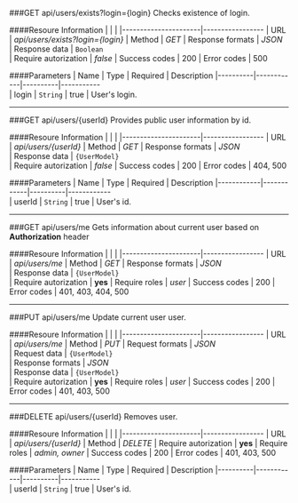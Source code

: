 ###GET api/users/exists?login={login}
Checks existence of login.

####Resoure Information
|                      |                    |
|----------------------|-----------------
| URL                  | *api/users/exists?login={login}*
| Method               | *GET*
| Response formats     | *JSON*                 
| Response data        | `Boolean`  
| Require autorization | *false*
| Success codes        | 200
| Error codes          | 500

####Parameters
| Name     | Type       | Required | Description
|----------|------------|----------|-----------  
| login    | `String`   | true     | User's login.       

***

###GET api/users/{userId}
Provides public user information by id.

####Resoure Information
|                      |                    |
|----------------------|-----------------
| URL                  | *api/users/{userId}*
| Method               | *GET*
| Response formats     | *JSON*                 
| Response data        | `{UserModel}`  
| Require autorization | *false*
| Success codes        | 200
| Error codes          | 404, 500

####Parameters
| Name       | Type       | Required | Description
|------------|------------|----------|------------  
| userId     | `String`   | true     | User's id.       

***

###GET api/users/me
Gets information about current user based on **Authorization** header

####Resoure Information
|                      |                    |
|----------------------|-----------------
| URL                  | *api/users/me*
| Method               | *GET*
| Response formats     | *JSON*                 
| Response data        | `{UserModel}`  
| Require autorization | **yes**
| Require roles        | *user*
| Success codes        | 200
| Error codes          | 401, 403, 404, 500

***

###PUT api/users/me
Update current user user.

####Resoure Information
|                      |                    |
|----------------------|-----------------
| URL                  | *api/users/me*
| Method               | *PUT*
| Request formats      | *JSON*                 
| Request data         | `{UserModel}`  
| Response formats     | *JSON*                 
| Response data        | `{UserModel}`  
| Require autorization | **yes**
| Require roles        | *user*
| Success codes        | 200
| Error codes          | 401, 403, 500

***

###DELETE api/users/{userId}
Removes user.

####Resoure Information
|                      |                    |
|----------------------|-----------------
| URL                  | *api/users/{userId}*
| Method               | *DELETE*
| Require autorization | **yes**
| Require roles        | *admin, owner*
| Success codes        | 200
| Error codes          | 401, 403, 500

####Parameters
| Name     | Type       | Required | Description
|----------|------------|----------|-----------  
| userId   | `String`   | true     | User's id.    
